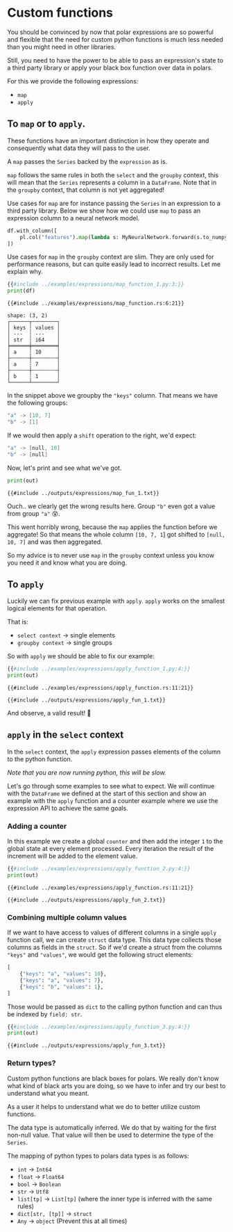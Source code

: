 # Custom functions

You should be convinced by now that polar expressions are so powerful and flexible that the need for custom python functions
is much less needed than you might need in other libraries.

Still, you need to have the power to be able to pass an expression's state to a third party library or apply your black box function
over data in polars.

For this we provide the following expressions:

- `map`
- `apply`

## To `map` or to `apply`.

These functions have an important distinction in how they operate and consequently what data they will pass to the user.

A `map` passes the `Series` backed by the `expression` as is.

`map` follows the same rules in both the `select` and the `groupby` context, this will
mean that the `Series` represents a column in a `DataFrame`. Note that in the `groupby` context, that column is not yet
aggregated!

Use cases for `map` are for instance passing the `Series` in an expression to a third party library. Below we show how
we could use `map` to pass an expression column to a neural network model.

```python
df.with_column([
    pl.col("features").map(lambda s: MyNeuralNetwork.forward(s.to_numpy())).alias("activations")
])
```

Use cases for `map` in the `groupby` context are slim. They are only used for performance reasons, but can quite easily
lead to incorrect results. Let me explain why.

<div class="tabbed-blocks">

```python
{{#include ../examples/expressions/map_function_1.py:3:}}
print(df)
```

```rust,noplayground
{{#include ../examples/expressions/map_function.rs:6:21}}
```

</div>

```
shape: (3, 2)
┌──────┬────────┐
│ keys ┆ values │
│ ---  ┆ ---    │
│ str  ┆ i64    │
╞══════╪════════╡
│ a    ┆ 10     │
├╌╌╌╌╌╌┼╌╌╌╌╌╌╌╌┤
│ a    ┆ 7      │
├╌╌╌╌╌╌┼╌╌╌╌╌╌╌╌┤
│ b    ┆ 1      │
└──────┴────────┘

```

In the snippet above we groupby the `"keys"` column. That means we have the following groups:

```c
"a" -> [10, 7]
"b" -> [1]
```

If we would then apply a `shift` operation to the right, we'd expect:

```c
"a" -> [null, 10]
"b" -> [null]
```

Now, let's print and see what we've got.

```python
print(out)
```

```text
{{#include ../outputs/expressions/map_fun_1.txt}}
```

Ouch.. we clearly get the wrong results here. Group `"b"` even got a value from group `"a"` 😵.

This went horribly wrong, because the `map` applies the function before we aggregate! So that means the whole column
`[10, 7, 1`\] got shifted to `[null, 10, 7]` and was then aggregated.

So my advice is to never use `map` in the `groupby` context unless you know you need it and know what you are doing.

## To `apply`

Luckily we can fix previous example with `apply`. `apply` works on the smallest logical elements for that operation.

That is:

- `select context` -> single elements
- `groupby context` -> single groups

So with `apply` we should be able to fix our example:

<div class="tabbed-blocks">

```python
{{#include ../examples/expressions/apply_function_1.py:4:}}
print(out)
```

```rust,noplayground
{{#include ../examples/expressions/apply_function.rs:11:21}}
```

</div>

```text
{{#include ../outputs/expressions/apply_fun_1.txt}}
```

And observe, a valid result! 🎉

## `apply` in the `select` context

In the `select` context, the `apply` expression passes elements of the column to the python function.

*Note that you are
now running python, this will be slow.*

Let's go through some examples to see what to expect. We will continue with the `DataFrame` we defined at the start of
this section and show an example with the `apply` function and a counter example where we use the expression API to
achieve the same goals.

### Adding a counter

In this example we create a global `counter` and then add the integer `1` to the global state at every element processed.
Every iteration the result of the increment will be added to the element value.

<div class="tabbed-blocks">

```python
{{#include ../examples/expressions/apply_function_2.py:4:}}
print(out)
```

```rust,noplayground
{{#include ../examples/expressions/apply_function.rs:11:21}}
```

</div>

```text
{{#include ../outputs/expressions/apply_fun_2.txt}}
```

### Combining multiple column values

If we want to have access to values of different columns in a single `apply` function call, we can create `struct` data
type. This data type collects those columns as fields in the `struct`. So if we'd create a struct from the columns
`"keys"` and `"values"`, we would get the following struct elements:

```python
[
    {"keys": "a", "values": 10},
    {"keys": "a", "values": 7},
    {"keys": "b", "values": 1},
]
```

Those would be passed as `dict` to the calling python function and can thus be indexed by `field: str`.

```python
{{#include ../examples/expressions/apply_function_3.py:4:}}
print(out)
```

```text
{{#include ../outputs/expressions/apply_fun_3.txt}}
```

### Return types?

Custom python functions are black boxes for polars. We really don't know what kind of black arts you are doing, so we have
to infer and try our best to understand what you meant.

As a user it helps to understand what we do to better utilize custom functions.

The data type is automatically inferred. We do that by waiting for the first non-null value. That value will then be used
to determine the type of the `Series`.

The mapping of python types to polars data types is as follows:

- `int` -> `Int64`
- `float` -> `Float64`
- `bool` -> `Boolean`
- `str` -> `Utf8`
- `list[tp]` -> `List[tp]` (where the inner type is inferred with the same rules)
- `dict[str, [tp]]` -> `struct`
- `Any` -> `object` (Prevent this at all times)

